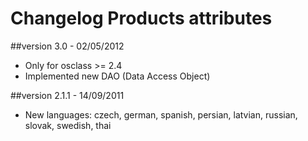 Changelog Products attributes
=============================

##version 3.0 - 02/05/2012

* Only for osclass >= 2.4
* Implemented new DAO (Data Access Object)

##version 2.1.1 - 14/09/2011

* New languages: czech, german, spanish, persian, latvian, russian, slovak, swedish, thai
